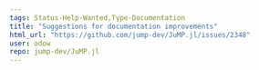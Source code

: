 ```yaml
---
tags: Status-Help-Wanted,Type-Documentation
title: "Suggestions for documentation improvements"
html_url: "https://github.com/jump-dev/JuMP.jl/issues/2348"
user: odow
repo: jump-dev/JuMP.jl
---
```


